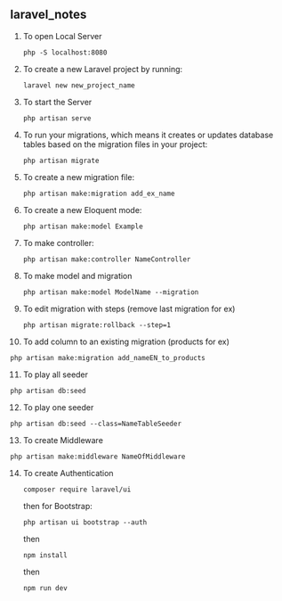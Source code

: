 ## laravel_notes

1. To open Local Server
   ```
   php -S localhost:8080
   ```
2. To create a new Laravel project by running:
   ```
   laravel new new_project_name
   ```
3. To start the Server
   ```
   php artisan serve
   ```   
4. To run your migrations, which means it creates or updates database tables based on the migration files in your project:
   ```
   php artisan migrate 
   ```
5. To create a new migration file:
   ```
   php artisan make:migration add_ex_name
   ```
6. To create a new Eloquent mode:
   ```
   php artisan make:model Example
   ```
7. To make controller:
   ```
   php artisan make:controller NameController
   ```
8. To make model and migration
   ```
   php artisan make:model ModelName --migration 
   ```
9. To edit migration with steps (remove last migration for ex)
   ```
   php artisan migrate:rollback --step=1
   ```
10. To add column to an existing migration (products for ex)
   ```
   php artisan make:migration add_nameEN_to_products
   ```
11. To play all seeder
   ```
   php artisan db:seed
   ```
12. To play one seeder
   ```
   php artisan db:seed --class=NameTableSeeder
   ```
13. To create Middleware
   ```
   php artisan make:middleware NameOfMiddleware
   ```
14. To create Authentication
    ```
    composer require laravel/ui
    ```
    then for Bootstrap:
    ```
    php artisan ui bootstrap --auth
    ```
    then
    ```
    npm install
    ```
    then
    ```
    npm run dev
    ```

    
